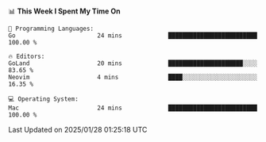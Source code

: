 <!--START_SECTION:waka-->
📊 **This Week I Spent My Time On** 

```text
💬 Programming Languages: 
Go                       24 mins             █████████████████████████   100.00 % 

🔥 Editors: 
GoLand                   20 mins             █████████████████████░░░░   83.65 % 
Neovim                   4 mins              ████░░░░░░░░░░░░░░░░░░░░░   16.35 % 

💻 Operating System: 
Mac                      24 mins             █████████████████████████   100.00 % 
```


 Last Updated on 2025/01/28 01:25:18 UTC
<!--END_SECTION:waka-->
